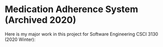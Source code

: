 # Medication Adherence System (Archived 2020)
Here is my major work in this project for Software Engineering CSCI 3130 (2020 Winter):

